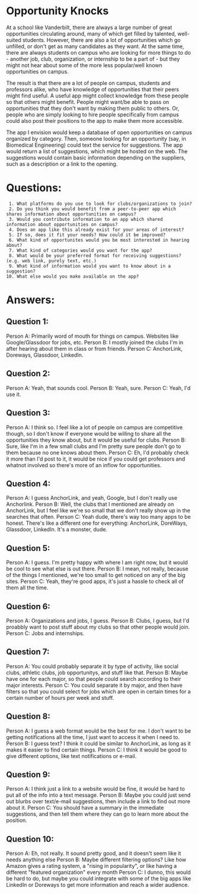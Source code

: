 # Opportunity Knocks

At a school like Vanderbilt, there are always a large number of great opportunities circulating around, many of which get filled by talented, well-suited students. However, there are also a lot of opportunities which go unfilled, or don't get as many candidates as they want. At the same time, there are always students on campus who are looking for more things to do - another job, club, organization, or internship to be a part of - but they might not hear about some of the more less popular/well known opportunities on campus.

The result is that there are a lot of people on campus, students and professors alike, who have knowledge of opportunities that their peers might find useful. A useful app might collect knowledge from these people so that others might benefit. People might want/be able to pass on opportunities that they don't want by making them public to others. Or, people who are simply looking to hire people specifically from campus could also post their positions to the app to make them more accessible.

The app I envision would keep a database of open opportunities on campus organized by category. Then, someone looking for an opportunity (say, in Biomedical Engineering) could text the service for suggestions. The app would return a list of suggestions, which might be hosted on the web. The suggestions would contain basic information depending on the suppliers, such as a description or a link to the opening.

# Questions:

     1. What platforms do you use to look for clubs/organizations to join?
     2. Do you think you would benefit from a peer-to-peer app which shares information about opportunities on campus?
     3. Would you contribute information to an app which shared information about opportunities on campus?
     4. Does an app like this already exist for your areas of interest?
     5. If so, does it fit your needs? How could it be improved?
     6. What kind of opportunites would you be most interested in hearing about?
     7. What kind of categories would you want for the app?
     8. What would be your preferred format for receiving suggestions? (e.g. web link, purely text, etc.)
     9. What kind of information would you want to know about in a suggestion?
    10. What else would you make available on the app?

# Answers:

## Question 1:

 Person A: Primarily word of mouth for things on campus. Websites like Google/Glassdoor for jobs, etc.
 Person B: I mostly joined the clubs I'm in after hearing about them in class or from friends.
 Person C: AnchorLink, Doreways, Glassdoor, LinkedIn.

## Question 2:

Person A: Yeah, that sounds cool.
Person B: Yeah, sure.
Person C: Yeah, I'd use it.

## Question 3:

Person A: I think so. I feel like a lot of people on campus are competitive though, so I don't know if everyone would be willing to share all the opportunities they know about, but it would be useful for clubs.
Person B: Sure, like I'm in a few small clubs and I'm pretty sure people don't go to them because no one knows about them.
Person C: Eh, I'd probably check it more than I'd post to it, it would be nice if you could get professors and whatnot involved so there's more of an inflow for opportunities.

## Question 4:

Person A: I guess AnchorLink, and yeah, Google, but I don't really use Anchorlink.
Person B: Well, the clubs that I mentioned are already on AnchorLink, but I feel like we're so small that we don't really show up in the searches that often.
Person C: Yeah dude, there's way too many apps to be honest. There's like a different one for everything: AnchorLink, DoreWays, Glassdoor, LinkedIn. It's a monster, dude.

## Question 5:

Person A: I guess. I'm pretty happy with where I am right now, but it would be cool to see what else is out there.
Person B: I mean, not really, because of the things I mentioned, we're too small to get noticed on any of the big sites.
Person C: Yeah, they're good apps, it's just a hassle to check all of them all the time.

## Question 6:

Person A: Organizations and jobs, I guess.
Person B: Clubs, I guess, but I'd proabbly want to post stuff about my clubs so that other people would join.
Person C: Jobs and internships.

## Question 7:

Person A: You could probably separate it by type of activity, like social clubs, athletic clubs, job opportunitys, and stuff like that.
Person B: Maybe have one for each major, so that people could search according to their major interests.
Person C: You could separate it by major, and then have filters so that you could select for jobs which are open in certain times for a certain number of hours per week and stuff.

## Question 8:

Person A: I guess a web format would be the best for me. I don't want to be getting notifications all the time, I just want to access it when I need to.
Person B: I guess text? I think it could be similar to AnchorLink, as long as it makes it easier to find certain things.
Person C: I think it would be good to give different options, like text notifications or e-mail.

## Question 9:

Person A: I think just a link to a website would be fine, it would be hard to put all of the info into a text message.
Person B: Maybe you could just send out blurbs over text/e-mail suggestions, then include a link to find out more about it.
Person C: You should have a summary in the immediate suggestions, and then tell them where they can go to learn more about the position.

## Question 10:

Person A: Eh, not really. It sound pretty good, and it doesn't seem like it needs anything else
Person B: Maybe different filtering options? Like how Amazon gives a rating system, a "rising in popularity", or like having a different "featured organization" every month
Person C: I dunno, this would be hard to do, but maybe you could integrate with some of the big apps like LinkedIn or Doreways to get more information and reach a wider audience.
